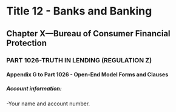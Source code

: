 
# Title 12 - Banks and Banking
## Chapter X—Bureau of Consumer Financial Protection
### PART 1026-TRUTH IN LENDING (REGULATION Z)
#### Appendix G to Part 1026 - Open-End Model Forms and Clauses
##### Account information:

-Your name and account number.
